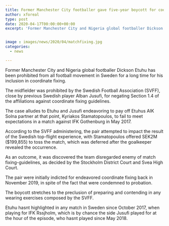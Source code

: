 ```yaml
---
title: Former Manchester City footballer gave five-year boycott for coordinate fixing in Sweden
author: xforeal 
type: post
date: 2020-04-17T00:00:00+00:00
excerpt: 'Former Manchester City and Nigeria global footballer Dickson Etuhu has been restricted from all football action in Sweden for a long time for his association in coordinate fixing '


image : images/news/2020/04/matchfixing.jpg
categories:
  - news

---
```

Former Manchester City and Nigeria global footballer Dickson Etuhu has been prohibited from all football movement in Sweden for a long time for his inclusion in coordinate fixing. 

The midfielder was prohibited by the Swedish Football Association (SVFF), close by previous Swedish player Alban Jusufi, for negating Section 1.4 of the affiliations against coordinate fixing guidelines. 

The case alludes to Etuhu and Jusufi endeavoring to pay off Etuhus AIK Solna partner at that point, Kyriakos Stamatopoulos, to fail to meet expectations in a match against IFK Gothenburg in May 2017. 

According to the SVFF administering, the pair attempted to impact the result of the Swedish top-flight experience, with Stamatopoulos offered SEK2M ($199,855) to toss the match, which was deferred after the goalkeeper revealed the occurrence. 

As an outcome, it was discovered the team disregarded enemy of match fixing-guidelines, as decided by the Stockholm District Court and Svea High Court. 

The pair were initially indicted for endeavored coordinate fixing back in November 2019, in spite of the fact that were condemned to probation. 

The boycott stretches to the preclusion of preparing and contending in any wearing exercises composed by the SVFF. 

Etuhu hasnt highlighted in any match in Sweden since October 2017, when playing for IFK Rssjholm, which is by chance the side Jusufi played for at the hour of the episode, who hasnt played since May 2018.